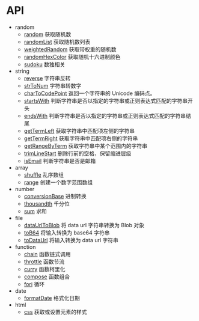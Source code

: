 # API

-   random
    -   [random](./random/random.md) 获取随机数
    -   [randomList](./random/randomList.md) 获取随机数列表
    -   [weightedRandom](./random/weightedRandom.md) 获取带权重的随机数
    -   [randomHexColor](./random/randomHexColor.md) 获取随机十六进制颜色
    -   [sudoku](./random/sudoku.md) 数独相关
-   string
    -   [reverse](./string/reverse.md) 字符串反转
    -   [strToNum](./string/strToNum.md) 字符串转数字
    -   [charToCodePoint](./string/charToCodePoint.md) 返回一个字符串的 Unicode 编码点。
    -   [startsWith](./string/startsWith.md) 判断字符串是否以指定的字符串或正则表达式匹配的字符串开头
    -   [endsWith](./string/endsWith.md) 判断字符串是否以指定的字符串或正则表达式匹配的字符串结尾
    -   [getTermLeft](./string/getTermLeft.md) 获取字符串中匹配项左侧的字符串
    -   [getTermRight](./string/getTermRight.md) 获取字符串中匹配项右侧的字符串
    -   [getRangeByTerm](./string/getRangeByTerm.md) 获取字符串中某个范围内的字符串
    -   [trimLineStart](./string/trimLineStart.md) 删除行前的空格，保留缩进层级
    -   [isEmail](./boolean/isEmail.md) 判断字符串是否是邮箱
-   array
    -   [shuffle](./array/shuffle.md) 乱序数组
    -   [range](./array/range.md) 创建一个数字范围数组
-   number
    -   [conversionBase](./number/conversionBase.md) 进制转换
    -   [thousandth](./number/thousandth.md) 千分位
    -   [sum](./number/sum.md) 求和
-   file
    -   [dataUrlToBlob](./file/dataUrlToBlob.md) 将 data url 字符串转换为 Blob 对象
    -   [toB64](./file/toB64.md) 将输入转换为 base64 字符串
    -   [toDataUrl](./file/toDataUrl.md) 将输入转换为 data url 字符串
-   function
    -   [chain](./function/chain.md) 函数链式调用
    -   [throttle](./function/throttle.md) 函数节流
    -   [curry](./function/curry.md) 函数柯里化
    -   [compose](./function/compose.md) 函数组合
    -   [fori](./function/fori.md) 循环
-   date
    -   [formatDate](./date/formatDate.md) 格式化日期
-   html
    -   [css](./html/css.md) 获取或设置元素的样式
